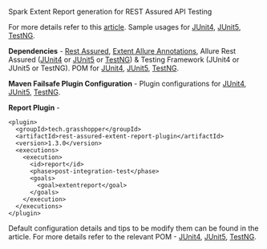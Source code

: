 Spark Extent Report generation for REST Assured API Testing

For more details refer to this [article](http://ghchirp.tech/3791/). Sample usages for [JUnit4](https://github.com/grasshopper7/rest-assured-report-junit4), [JUnit5](https://github.com/grasshopper7/rest-assured-report-junit5), [TestNG](https://github.com/grasshopper7/rest-assured-report-testng).

**Dependencies** - [Rest Assured](https://mvnrepository.com/artifact/io.rest-assured/rest-assured), [Extent Allure Annotations](https://mvnrepository.com/artifact/tech.grasshopper/extentreport-allure-annotation), Allure Rest Assured ([JUnit4](https://mvnrepository.com/artifact/io.qameta.allure/allure-junit4) or [JUnit5](https://mvnrepository.com/artifact/io.qameta.allure/allure-junit5) or [TestNG](https://mvnrepository.com/artifact/io.qameta.allure/allure-testng)) & Testing Framework (JUnit4 or JUnit5 or TestNG). POM for [JUnit4](https://github.com/grasshopper7/rest-assured-report-junit4/blob/ef35adc7b4fbf6405be99ecdeafb2ec3d289fc4e/pom.xml#L17), [JUnit5](https://github.com/grasshopper7/rest-assured-report-junit5/blob/2d22fe62a188f887412c8cc0e046b9fbcd7619f0/pom.xml#L17), [TestNG](https://github.com/grasshopper7/rest-assured-report-testng/blob/142f30dd6dab040f1b63a70470238915813c0378/pom.xml#L16).

**Maven Failsafe Plugin Configuration** - Plugin configurations for [JUnit4](https://github.com/grasshopper7/rest-assured-report-junit4/blob/ef35adc7b4fbf6405be99ecdeafb2ec3d289fc4e/pom.xml#L74), [JUnit5](https://github.com/grasshopper7/rest-assured-report-junit5/blob/2d22fe62a188f887412c8cc0e046b9fbcd7619f0/pom.xml#L67), [TestNG](https://github.com/grasshopper7/rest-assured-report-testng/blob/142f30dd6dab040f1b63a70470238915813c0378/pom.xml#L61).

**Report Plugin** -
```
<plugin>
  <groupId>tech.grasshopper</groupId>
  <artifactId>rest-assured-extent-report-plugin</artifactId>
  <version>1.3.0</version>
  <executions>
    <execution>
      <id>report</id>
      <phase>post-integration-test</phase>
      <goals>
        <goal>extentreport</goal>
      </goals>
    </execution>
  </executions>
</plugin>
```
Default configuration details and tips to be modify them can be found in the article. For more details refer to the relevant POM - [JUnit4](https://github.com/grasshopper7/rest-assured-report-junit4/blob/master/pom.xml), [JUnit5](https://github.com/grasshopper7/rest-assured-report-junit5/blob/master/pom.xml), [TestNG](https://github.com/grasshopper7/rest-assured-report-testng/blob/master/pom.xml).
